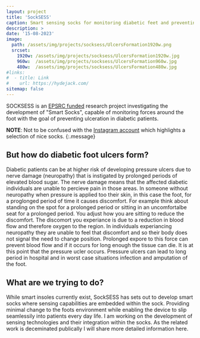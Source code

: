 ```yaml
---
layout: project
title: 'SockSESS'
caption: Smart sensing socks for monitoring diabetic feet and preventing ulceration.
description: >
date: '15-08-2023'
image: 
  path: /assets/img/projects/socksess/UlcersFormation1920w.png
  srcset: 
    1920w: /assets/img/projects/socksess/UlcersFormation1920w.jpg
    960w:  /assets/img/projects/socksess/UlcersFormation960w.jpg
    480w:  /assets/img/projects/socksess/UlcersFormation480w.jpg
#links:
#  - title: Link
#    url: https://hydejack.com/
sitemap: false
---
```


SOCKSESS is an [EPSRC funded](https://gow.epsrc.ukri.org/NGBOViewGrant.aspx?GrantRef=EP/X001059/1) research project investigating the development of "Smart Socks", capable of monitoring forces around the foot with the goal of preventing ulceration in diabetic patients. 

**NOTE**: Not to be confused with the [Instagram account](https://www.instagram.com/socksess/?hl=en) which highlights a selection of nice socks.
{:.message}

## But how do diabetic foot ulcers form?

Diabetic patients can be at higher risk of developing pressure ulcers due to nerve damage (neuropathy) that is instigated by prolonged periods of elevated blood sugar. The nerve damage means that the affected diabetic individuals are unable to percieve pain in those areas. In someone without neuropathy when pressure is applied too their skin, in this case the foot, for a proglonged period of time it causes discomfort. For example think about standing on the spot for a prolonged period or sitting in an uncomfortalbe seat for a prolonged period. You adjust how you are sitting to reduce the discomfort. The discomort you experiance is due to a reduction in blood flow and therefore oxygen to the region. In individuals experiancing neuropathy they are unable to feel that discomfort and so their body does not signal the need to change position. Prolonged expore to this force can prevent blood flow and if it occurs for long enough the tissue can die. It is at this point that the pressure ucler occurs. Pressure ulcers can lead to long period in hospital and in worst case situations infection and amputation of the foot.

## What are we trying to do?

While smart insoles currently exist, SockSESS has sets out to develop smart socks where sensing capabilities are embedded within the sock. Providing minimal change to the foots environment while enabling the device to slip seamlessily into patients every day life. I am working on the development of sensing technologies and their integration within the socks. As the related work is deceminated publically I will share more detailed information here. 